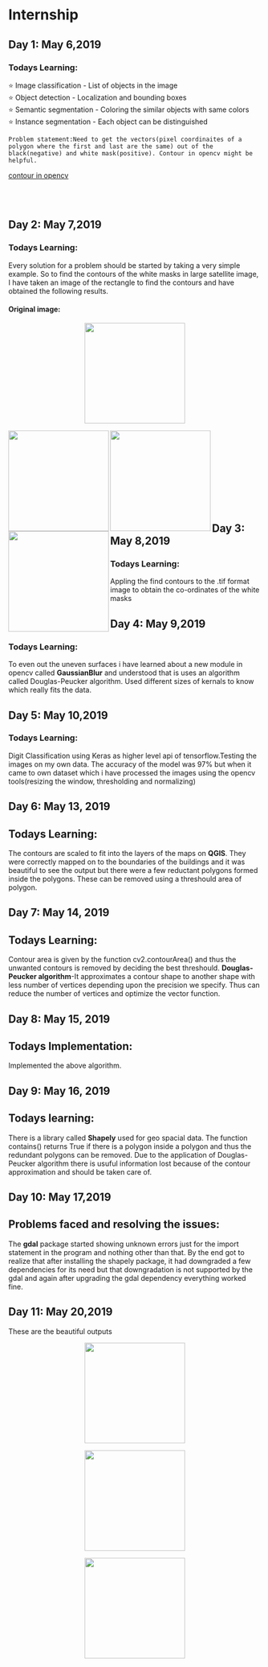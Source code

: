 # Internship

## Day 1: May 6,2019
### Todays Learning:
:star: Image classification - List of objects in the image </br>
:star: Object detection - Localization and bounding boxes </br>
:star: Semantic segmentation - Coloring the similar objects with same colors</br>
:star: Instance segmentation - Each object can be distinguished</br>
````
Problem statement:Need to get the vectors(pixel coordinaites of a polygon where the first and last are the same) out of the black(negative) and white mask(positive). Contour in opencv might be helpful.
````
[contour in opencv](https://docs.opencv.org/3.1.0/d3/d05/tutorial_py_table_of_contents_contours.html)

</br></br>
## Day 2: May 7,2019
### Todays Learning:
Every solution for a problem should be started by taking a very simple example. So to find the contours of the white masks in large satellite image, I have taken an image of the rectangle to find the contours and have obtained the following results.
#### Original image: 
<p align="middle">
<img src="https://github.com/neha-duggirala/Internship/blob/master/images/original.png" width="200" height="200">
  </p>
  <p>
<img src="https://github.com/neha-duggirala/Internship/blob/master/images/0.png" width="200" height="200" align="left">
<img src="https://github.com/neha-duggirala/Internship/blob/master/images/1.png" width="200" height="200" align="left">
<img src="https://github.com/neha-duggirala/Internship/blob/master/images/2.png" width="200" height="200" align="left">
</p>

<p align="left">
  <br><br><br><br><br><br><br><br><br>
<h2> Day 3: May 8,2019</h2>
<h3>Todays Learning:</h3>
Appling the find contours to the .tif format image to obtain the co-ordinates of the white masks
</p>


## Day 4: May 9,2019
### Todays Learning:
To even out the uneven surfaces i have learned about a new module in opencv called **GaussianBlur** and understood that is uses an algorithm called Douglas-Peucker algorithm. Used different sizes of kernals to know which really fits the data.


## Day 5: May 10,2019
### Todays Learning:
Digit Classification using Keras as higher level api of tensorflow.Testing the images on my own data. The accuracy of the model was 97% but when it came to own dataset which i have processed the images using the opencv tools(resizing the window, thresholding and normalizing)

## Day 6: May 13, 2019
## Todays Learning:
The contours are scaled to fit into the layers of the maps on **QGIS**. They were correctly mapped on to the boundaries of the buildings and it was beautiful to see the output but there were a few reductant polygons formed inside the polygons.
These can be removed using a threshould area of polygon.

## Day 7: May 14, 2019
## Todays Learning:
Contour area is given by the function cv2.contourArea() and thus the unwanted contours is removed by deciding the best threshould. **Douglas-Peucker algorithm**-It approximates a contour shape to another shape with less number of vertices depending upon the precision we specify. Thus can reduce the number of vertices and optimize the vector function.

## Day 8: May 15, 2019
## Todays Implementation:
Implemented the above algorithm.

## Day 9: May 16, 2019
## Todays learning:
There is a library called **Shapely** used for geo spacial data. The function contains() returns True if there is a polygon inside a polygon and thus the redundant polygons can be removed. Due to the application of Douglas-Peucker algorithm there is usuful information lost because of the contour approximation and should be taken care of.

## Day 10: May 17,2019
## Problems faced and resolving the issues:
The **gdal** package started showing unknown errors just for the import statement in the program and nothing other than that. By the end got to realize that after installing the shapely package, it had downgraded a few dependencies for its need but that downgradation is not supported by the gdal and again after upgrading the gdal dependency everything worked fine.

## Day 11: May 20,2019
These are the beautiful outputs
<p align="middle">
<img src="https://github.com/neha-duggirala/Internship/blob/master/images/Screenshot%20from%202019-05-21%2020-42-04.png" width="200" height="200">
  </p>
  <p align="middle">
<img src="https://github.com/neha-duggirala/Internship/blob/master/images/Screenshot%20from%202019-05-21%2020-42-20.png" width="200" height="200">
  </p>
  <p align="middle">
<img src="https://github.com/neha-duggirala/Internship/blob/master/images/Screenshot%20from%202019-05-21%2020-42-28.png" width="200" height="200">
  </p>
